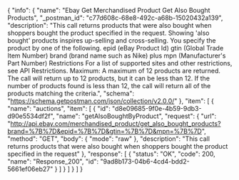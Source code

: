 {
  "info": {
    "name": "Ebay Get Merchandised Product Get Also Bought Products",
    "_postman_id": "c77d608c-68e8-492c-a68b-15020432a139",
    "description": "This call returns products that were also bought when shoppers bought the product specified in the request. Showing 'also bought' products inspires up-selling and cross-selling. You specify the product by one of the following. epid (eBay Product Id) gtin (Global Trade Item Number) brand (brand name such as Nike) plus mpn (Manufacturer's Part Number) Restrictions For a list of supported sites and other restrictions, see API Restrictions. Maximum: A maximum of 12 products are returned. The call will return up to 12 products, but it can be less than 12. If the number of products found is less than 12, the call will return all of the products matching the criteria.",
    "schema": "https://schema.getpostman.com/json/collection/v2.0.0/"
  },
  "item": [
    {
      "name": "auctions",
      "item": [
        {
          "id": "d8e09685-9f0e-4b59-9db3-d90e5534df2f",
          "name": "getAlsoBoughtByProduct",
          "request": {
            "url": "http://api.ebay.com/merchandised_product/get_also_bought_products?brand=%7B%7D&epid=%7B%7D&gtin=%7B%7D&mpn=%7B%7D",
            "method": "GET",
            "body": {
              "mode": "raw"
            },
            "description": "This call returns products that were also bought when shoppers bought the product specified in the request"
          },
          "response": [
            {
              "status": "OK",
              "code": 200,
              "name": "Response_200",
              "id": "9ad8b173-04b6-4cd4-bdd2-5661ef06eb27"
            }
          ]
        }
      ]
    }
  ]
}